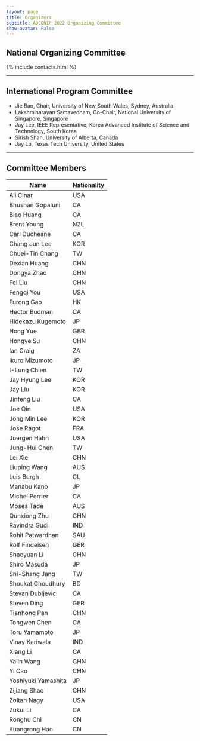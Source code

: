 ```yaml
---
layout: page
title: Organizers
subtitle: ADCONIP 2022 Organizing Committee
show-avatar: False
---
```

 
## National Organizing Committee

{% include contacts.html %}

---

## International Program Committee

- Jie Bao, Chair, University of New South Wales, Sydney, Australia
- Lakshminarayan Samavedham, Co-Chair, National University of Singapore, Singapore 
- Jay Lee, IEEE Representative, Korea Advanced Institute of Science and Technology, South Korea
- Sirish Shah, University of Alberta, Canada
- Jay Lu, Texas Tech University, United States

---

## Committee Members

| Name         | Nationality|
|---------------------|-----|
| Ali   Cinar         | USA |
| Bhushan Gopaluni    | CA  |
| Biao Huang          | CA  |
| Brent Young         | NZL |
| Carl Duchesne       | CA  |
| Chang Jun Lee       | KOR |
| Chuei-Tin Chang     | TW  |
| Dexian Huang        | CHN |
| Dongya Zhao         | CHN |
| Fei Liu             | CHN |
| Fengqi You          | USA |
| Furong Gao          | HK  |
| Hector Budman       | CA  |
| Hidekazu Kugemoto   | JP  |
| Hong Yue            | GBR |
| Hongye Su           | CHN |
| Ian Craig           | ZA  |
| Ikuro Mizumoto      | JP  |
| I-Lung Chien        | TW  |
| Jay Hyung Lee       | KOR |
| Jay Liu             | KOR |
| Jinfeng Liu         | CA  |
| Joe Qin             | USA |
| Jong Min Lee        | KOR |
| Jose Ragot          | FRA |
| Juergen Hahn        | USA |
| Jung-Hui Chen       | TW  |
| Lei Xie             | CHN |
| Liuping Wang        | AUS |
| Luis Bergh          | CL  |
| Manabu Kano         | JP  |
| Michel Perrier      | CA  |
| Moses Tade          | AUS |
| Qunxiong Zhu        | CHN |
| Ravindra Gudi       | IND |
| Rohit Patwardhan    | SAU |
| Rolf Findeisen      | GER |
| Shaoyuan Li         | CHN |
| Shiro Masuda        | JP  |
| Shi-Shang Jang      | TW  |
| Shoukat Choudhury   | BD  |
| Stevan Dubljevic    | CA  |
| Steven Ding         | GER |
| Tianhong Pan        | CHN |
| Tongwen Chen        | CA  |
| Toru Yamamoto       | JP  |
| Vinay Kariwala      | IND |
| Xiang Li            | CA  |
| Yalin Wang          | CHN |
| Yi Cao              | CHN |
| Yoshiyuki Yamashita | JP  |
| Zijiang Shao        | CHN |
| Zoltan Nagy         | USA |
| Zukui Li            | CA  |
| Ronghu Chi          | CN  |
| Kuangrong Hao       | CN  |
